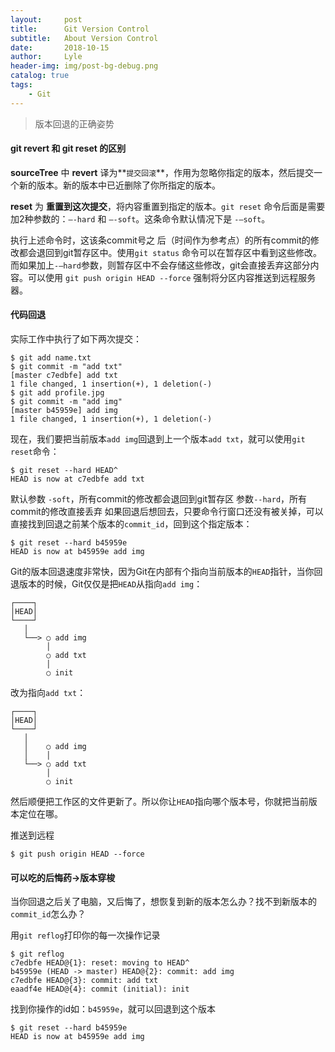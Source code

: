 ```yaml
---
layout:     post
title:      Git Version Control
subtitle:   About Version Control
date:       2018-10-15
author:     Lyle
header-img: img/post-bg-debug.png
catalog: true
tags:
    - Git
---
```



>版本回退的正确姿势

#### **git revert** 和 **git reset** 的区别

**sourceTree** 中 **revert** 译为**`提交回滚`**，作用为忽略你指定的版本，然后提交一个新的版本。新的版本中已近删除了你所指定的版本。

**reset** 为 **重置到这次提交**，将内容重置到指定的版本。`git reset` 命令后面是需要加2种参数的：`–-hard` 和 `–-soft`。这条命令默认情况下是 `-–soft`。

执行上述命令时，这该条commit号之 后（时间作为参考点）的所有commit的修改都会退回到git暂存区中。使用`git status` 命令可以在暂存区中看到这些修改。而如果加上`-–hard`参数，则暂存区中不会存储这些修改，git会直接丢弃这部分内容。可以使用 `git push origin HEAD --force` 强制将分区内容推送到远程服务器。


#### 代码回退 

实际工作中执行了如下两次提交：

	$ git add name.txt
	$ git commit -m "add txt"
	[master c7edbfe] add txt
	1 file changed, 1 insertion(+), 1 deletion(-)
	$ git add profile.jpg
	$ git commit -m "add img"
	[master b45959e] add img
	1 file changed, 1 insertion(+), 1 deletion(-)

现在，我们要把当前版本`add img`回退到上一个版本`add txt`，就可以使用`git reset`命令：

	$ git reset --hard HEAD^
	HEAD is now at c7edbfe add txt

默认参数 `-soft`，所有commit的修改都会退回到git暂存区
参数`--hard`，所有commit的修改直接丢弃
如果回退后想回去，只要命令行窗口还没有被关掉，可以直接找到回退之前某个版本的`commit_id`，回到这个指定版本：

	$ git reset --hard b45959e
	HEAD is now at b45959e add img

Git的版本回退速度非常快，因为Git在内部有个指向当前版本的`HEAD`指针，当你回退版本的时候，Git仅仅是把`HEAD`从指向`add img`：

```
┌────┐
│HEAD│
└────┘
   │
   └──> ○ add img
        │
        ○ add txt
        │
        ○ init
```

改为指向`add txt`：

```
┌────┐
│HEAD│
└────┘
   │
   │    ○ add img
   │    │
   └──> ○ add txt
        │
        ○ init
```

然后顺便把工作区的文件更新了。所以你让`HEAD`指向哪个版本号，你就把当前版本定位在哪。

推送到远程

	$ git push origin HEAD --force
	
	
#### 可以吃的后悔药->版本穿梭

当你回退之后关了电脑，又后悔了，想恢复到新的版本怎么办？找不到新版本的`commit_id`怎么办？

用`git reflog`打印你的每一次操作记录

	$ git reflog
	c7edbfe HEAD@{1}: reset: moving to HEAD^
	b45959e (HEAD -> master) HEAD@{2}: commit: add img
	c7edbfe HEAD@{3}: commit: add txt
	eaadf4e HEAD@{4}: commit (initial): init
	
找到你操作的id如：`b45959e`，就可以回退到这个版本
	
	$ git reset --hard b45959e
	HEAD is now at b45959e add img
	